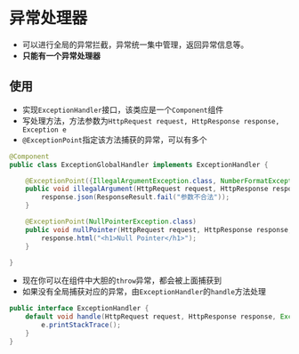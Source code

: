 # 异常处理器

* 可以进行全局的异常拦截，异常统一集中管理，返回异常信息等。
* **只能有一个异常处理器**

## 使用

* 实现`ExceptionHandler`接口，该类应是一个`Component`组件
* 写处理方法，方法参数为`HttpRequest request, HttpResponse response, Exception e`
* `@ExceptionPoint`指定该方法捕获的异常，可以有多个

```java
@Component
public class ExceptionGlobalHandler implements ExceptionHandler {

    @ExceptionPoint({IllegalArgumentException.class, NumberFormatException.class})
    public void illegalArgument(HttpRequest request, HttpResponse response, Exception e) throws IOException {
        response.json(ResponseResult.fail("参数不合法"));
    }

    @ExceptionPoint(NullPointerException.class)
    public void nullPointer(HttpRequest request, HttpResponse response, Exception e) throws IOException {
        response.html("<h1>Null Pointer</h1>");
    }

}
```

* 现在你可以在组件中大胆的`throw`异常，都会被上面捕获到
* 如果没有全局捕获对应的异常，由`ExceptionHandler`的`handle`方法处理

```java
public interface ExceptionHandler {
    default void handle(HttpRequest request, HttpResponse response, Exception e) {
        e.printStackTrace();
    }
}
```